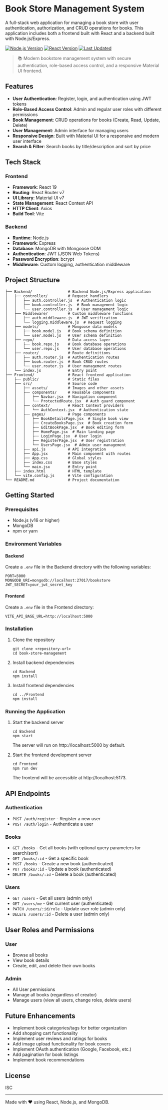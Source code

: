 # Book Store Management System

A full-stack web application for managing a book store with user authentication, authorization, and CRUD operations for books. This application includes both a frontend built with React and a backend built with Node.js/Express.


[![Node.js Version](https://img.shields.io/badge/Node.js-16+-green.svg)](https://nodejs.org/)
[![React Version](https://img.shields.io/badge/React-19.0.0-blue.svg)](https://reactjs.org/)
[![Last Updated](https://img.shields.io/badge/Last%20Updated-October%202025-brightgreen.svg)]()

> 📚 Modern bookstore management system with secure authentication, role-based access control, and a responsive Material UI frontend.

## Features

- **User Authentication**: Register, login, and authentication using JWT tokens
- **Role-Based Access Control**: Admin and regular user roles with different permissions
- **Book Management**: CRUD operations for books (Create, Read, Update, Delete)
- **User Management**: Admin interface for managing users
- **Responsive Design**: Built with Material UI for a responsive and modern user interface
- **Search & Filter**: Search books by title/description and sort by price

## Tech Stack

### Frontend
- **Framework**: React 19
- **Routing**: React Router v7
- **UI Library**: Material UI v7
- **State Management**: React Context API
- **HTTP Client**: Axios
- **Build Tool**: Vite

### Backend
- **Runtime**: Node.js
- **Framework**: Express
- **Database**: MongoDB with Mongoose ODM
- **Authentication**: JWT (JSON Web Tokens)
- **Password Encryption**: bcrypt
- **Middleware**: Custom logging, authentication middleware

## Project Structure

```
├── Backend/                # Backend Node.js/Express application
│   ├── controller/         # Request handlers
│   │   ├── auth.controller.js  # Authentication logic
│   │   ├── book.controller.js  # Book management logic
│   │   └── user.controller.js  # User management logic
│   ├── Middleware/         # Custom middleware functions
│   │   ├── auth.middleware.js  # JWT verification
│   │   └── logging.middleware.js  # Request logging
│   ├── models/             # Mongoose data models
│   │   ├── book.model.js   # Book schema definition
│   │   └── user.model.js   # User schema definition
│   ├── repo/               # Data access layer
│   │   ├── book.repo.js    # Book database operations
│   │   └── user.repo.js    # User database operations
│   ├── router/             # Route definitions
│   │   ├── auth.router.js  # Authentication routes
│   │   ├── book.router.js  # Book CRUD routes
│   │   └── user.router.js  # User management routes
│   └── index.js            # Entry point
├── Frontend/               # React frontend application
│   ├── public/             # Static files
│   ├── src/                # Source code
│   │   ├── assets/         # Images and other assets
│   │   ├── components/     # Reusable components
│   │   │   ├── Navbar.jsx  # Navigation component
│   │   │   └── ProtectedRoute.jsx  # Auth guard component
│   │   ├── context/        # React Context providers
│   │   │   └── AuthContext.jsx  # Authentication state
│   │   ├── pages/          # Page components
│   │   │   ├── BookDetailsPage.jsx  # Single book view
│   │   │   ├── CreateBooksPage.jsx  # Book creation form
│   │   │   ├── EditBookPage.jsx  # Book editing form
│   │   │   ├── HomePage.jsx  # Main landing page
│   │   │   ├── LoginPage.jsx  # User login
│   │   │   ├── RegisterPage.jsx  # User registration
│   │   │   └── UsersPage.jsx  # Admin user management
│   │   ├── api.js          # API integration
│   │   ├── App.jsx         # Main component with routes
│   │   ├── App.css         # Global styles
│   │   ├── index.css       # Base styles
│   │   └── main.jsx        # Entry point
│   ├── index.html          # HTML template
│   └── vite.config.js      # Vite configuration
└── README.md               # Project documentation
```

## Getting Started

### Prerequisites
- Node.js (v16 or higher)
- MongoDB
- npm or yarn

### Environment Variables

#### Backend
Create a `.env` file in the Backend directory with the following variables:
```
PORT=5000
MONGODB_URI=mongodb://localhost:27017/bookstore
JWT_SECRET=your_jwt_secret_key
```

#### Frontend
Create a `.env` file in the Frontend directory:
```
VITE_API_BASE_URL=http://localhost:5000
```

### Installation

1. Clone the repository
   ```
   git clone <repository-url>
   cd book-store-management
   ```

2. Install backend dependencies
   ```
   cd Backend
   npm install
   ```

3. Install frontend dependencies
   ```
   cd ../Frontend
   npm install
   ```

### Running the Application

1. Start the backend server
   ```
   cd Backend
   npm start
   ```
   The server will run on http://localhost:5000 by default.

2. Start the frontend development server
   ```
   cd Frontend
   npm run dev
   ```
   The frontend will be accessible at http://localhost:5173.

## API Endpoints

### Authentication
- `POST /auth/register` - Register a new user
- `POST /auth/login` - Authenticate a user

### Books
- `GET /books` - Get all books (with optional query parameters for search/sort)
- `GET /books/:id` - Get a specific book
- `POST /books` - Create a new book (authenticated)
- `PUT /books/:id` - Update a book (authenticated)
- `DELETE /books/:id` - Delete a book (authenticated)

### Users
- `GET /users` - Get all users (admin only)
- `GET /users/me` - Get current user (authenticated)
- `PATCH /users/:id/role` - Update user role (admin only)
- `DELETE /users/:id` - Delete a user (admin only)

## User Roles and Permissions

### User
- Browse all books
- View book details
- Create, edit, and delete their own books

### Admin
- All User permissions
- Manage all books (regardless of creator)
- Manage users (view all users, change roles, delete users)

## Future Enhancements

- Implement book categories/tags for better organization
- Add shopping cart functionality
- Implement user reviews and ratings for books
- Add image upload functionality for book covers
- Implement OAuth authentication (Google, Facebook, etc.)
- Add pagination for book listings
- Implement book recommendations

## License

ISC

---

Made with ❤️ using React, Node.js, and MongoDB.
